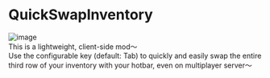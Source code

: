 # QuickSwapInventory
![image](https://cdn.modrinth.com/data/cached_images/30069a1eabbb0377af5698c09107f86efa0df998.png)  
This is a lightweight, client-side mod～  
Use the configurable key (default: Tab) to quickly and easily swap the entire third row of your inventory with your hotbar, even on multiplayer server～

